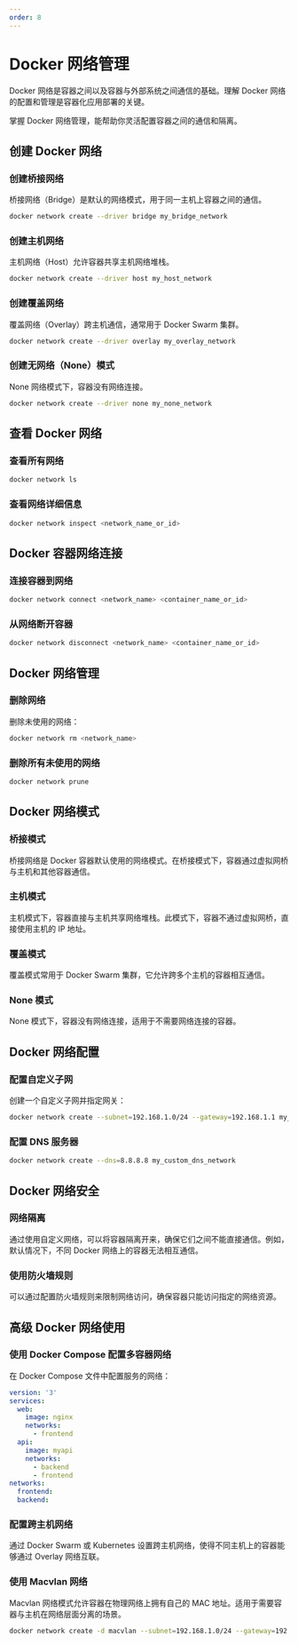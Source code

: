 ```yaml
---
order: 8
---
```


# Docker 网络管理

Docker 网络是容器之间以及容器与外部系统之间通信的基础。理解 Docker 网络的配置和管理是容器化应用部署的关键。

掌握 Docker 网络管理，能帮助你灵活配置容器之间的通信和隔离。

## 创建 Docker 网络

### 创建桥接网络

桥接网络（Bridge）是默认的网络模式，用于同一主机上容器之间的通信。

```bash
docker network create --driver bridge my_bridge_network
```

### 创建主机网络

主机网络（Host）允许容器共享主机网络堆栈。

```bash
docker network create --driver host my_host_network
```

### 创建覆盖网络

覆盖网络（Overlay）跨主机通信，通常用于 Docker Swarm 集群。

```bash
docker network create --driver overlay my_overlay_network
```

### 创建无网络（None）模式

None 网络模式下，容器没有网络连接。

```bash
docker network create --driver none my_none_network
```

## 查看 Docker 网络

### 查看所有网络

```bash
docker network ls
```

### 查看网络详细信息

```bash
docker network inspect <network_name_or_id>
```

## Docker 容器网络连接

### 连接容器到网络

```bash
docker network connect <network_name> <container_name_or_id>
```

### 从网络断开容器

```bash
docker network disconnect <network_name> <container_name_or_id>
```

## Docker 网络管理

### 删除网络

删除未使用的网络：

```bash
docker network rm <network_name>
```

### 删除所有未使用的网络

```bash
docker network prune
```

## Docker 网络模式

### 桥接模式

桥接网络是 Docker 容器默认使用的网络模式。在桥接模式下，容器通过虚拟网桥与主机和其他容器通信。

### 主机模式

主机模式下，容器直接与主机共享网络堆栈。此模式下，容器不通过虚拟网桥，直接使用主机的 IP 地址。

### 覆盖模式

覆盖模式常用于 Docker Swarm 集群，它允许跨多个主机的容器相互通信。

### None 模式

None 模式下，容器没有网络连接，适用于不需要网络连接的容器。

## Docker 网络配置

### 配置自定义子网

创建一个自定义子网并指定网关：

```bash
docker network create --subnet=192.168.1.0/24 --gateway=192.168.1.1 my_custom_network
```

### 配置 DNS 服务器

```bash
docker network create --dns=8.8.8.8 my_custom_dns_network
```

## Docker 网络安全

### 网络隔离

通过使用自定义网络，可以将容器隔离开来，确保它们之间不能直接通信。例如，默认情况下，不同 Docker 网络上的容器无法相互通信。

### 使用防火墙规则

可以通过配置防火墙规则来限制网络访问，确保容器只能访问指定的网络资源。

## 高级 Docker 网络使用

### 使用 Docker Compose 配置多容器网络

在 Docker Compose 文件中配置服务的网络：

```yaml
version: '3'
services:
  web:
    image: nginx
    networks:
      - frontend
  api:
    image: myapi
    networks:
      - backend
      - frontend
networks:
  frontend:
  backend:
```

### 配置跨主机网络

通过 Docker Swarm 或 Kubernetes 设置跨主机网络，使得不同主机上的容器能够通过 Overlay 网络互联。

### 使用 Macvlan 网络

Macvlan 网络模式允许容器在物理网络上拥有自己的 MAC 地址。适用于需要容器与主机在网络层面分离的场景。

```bash
docker network create -d macvlan --subnet=192.168.1.0/24 --gateway=192.168.1.1 -o parent=eth0 my_macvlan_network
```
